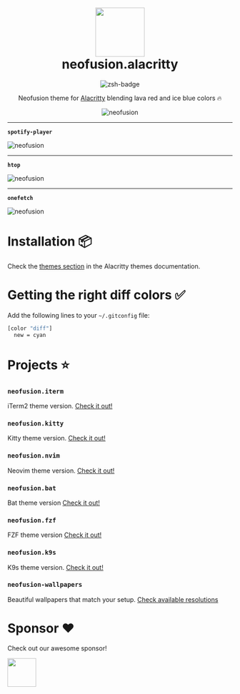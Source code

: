 <div align="center">
    <h1>
        <img src="https://i.ibb.co/Km2gft4/logo.jpg" width="110" />
        <br />neofusion.alacritty
    </h1>
</div>

<p align="center">
    <img src="https://img.shields.io/badge/Alacritty-e47e2f.svg?style=for-the-badge&logo=alacritty&logoColor=white" alt="zsh-badge" />
</p>

<p align="center">
    Neofusion theme for <a href="https://alacritty.org/" target="_blank">Alacritty</a> blending lava red and ice blue colors 🔥
</p>

<p align="center">
    <img src="https://i.ibb.co/K07NHvr/neofusion-alacritty-4.png" alt="neofusion" />
    <hr/>
    <p><b><code>spotify-player</code></b></p>
    <img src="https://i.ibb.co/kxKV3LM/neofusion-alacritty-1.png" alt="neofusion" />
    <hr/>
    <p><b><code>htop</code></b></p>
    <img src="https://i.ibb.co/smnJr2X/neofusion-alacritty-2.png" alt="neofusion" />
    <hr />
    <p><b><code>onefetch</code></b></p>
    <img src="https://i.ibb.co/fM73wd4/neofusion-alacritty-3.png" alt="neofusion" />
</p>

# Installation 📦
Check the [themes section](https://github.com/alacritty/alacritty-theme/blob/master/README.md#installation) in the Alacritty themes documentation.

# Getting the right diff colors ✅

Add the following lines to your `~/.gitconfig` file:

```bash
[color "diff"]
  new = cyan
```

# Projects ⭐

### `neofusion.iterm`

iTerm2 theme version. [Check it out!](https://github.com/diegoulloao/neofusion.iterm)

### `neofusion.kitty`

Kitty theme version. [Check it out!](https://github.com/diegoulloao/neofusion.kitty)

### `neofusion.nvim`

Neovim theme version. [Check it out!](https://github.com/diegoulloao/neofusion.nvim)

### `neofusion.bat`

Bat theme version [Check it out!](https://github.com/diegoulloao/neofusion.bat/)

### `neofusion.fzf`

FZF theme version [Check it out!](https://github.com/diegoulloao/neofusion.fzf/)

### `neofusion.k9s`

K9s theme version. [Check it out!](https://github.com/diegoulloao/neofusion.k9s)

### `neofusion-wallpapers`

Beautiful wallpapers that match your setup. [Check available resolutions](https://github.com/diegoulloao/neofusion-wallpapers?tab=readme-ov-file)

# Sponsor ❤️

Check out our awesome sponsor!

<div>
  <a href="https://github.com/NeckBeardPrince" target="_blank">
    <img src="https://avatars.githubusercontent.com/u/6558867" width="64" height="64" />
  </a>
</div>

